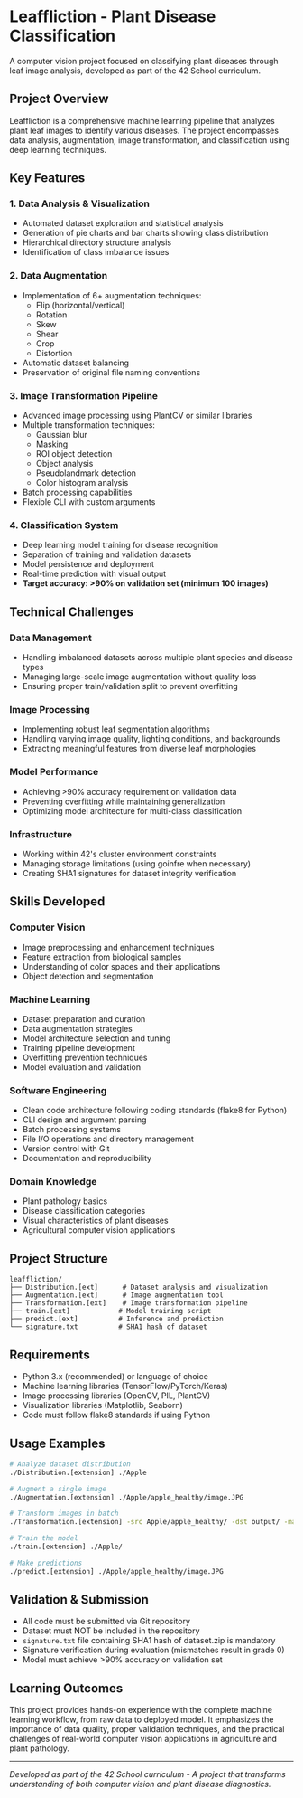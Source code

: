 # Leaffliction - Plant Disease Classification

A computer vision project focused on classifying plant diseases through leaf image analysis, developed as part of the 42 School curriculum.

## Project Overview

Leaffliction is a comprehensive machine learning pipeline that analyzes plant leaf images to identify various diseases. The project encompasses data analysis, augmentation, image transformation, and classification using deep learning techniques.

## Key Features

### 1. Data Analysis & Visualization
- Automated dataset exploration and statistical analysis
- Generation of pie charts and bar charts showing class distribution
- Hierarchical directory structure analysis
- Identification of class imbalance issues

### 2. Data Augmentation
- Implementation of 6+ augmentation techniques:
  - Flip (horizontal/vertical)
  - Rotation
  - Skew
  - Shear
  - Crop
  - Distortion
- Automatic dataset balancing
- Preservation of original file naming conventions

### 3. Image Transformation Pipeline
- Advanced image processing using PlantCV or similar libraries
- Multiple transformation techniques:
  - Gaussian blur
  - Masking
  - ROI object detection
  - Object analysis
  - Pseudolandmark detection
  - Color histogram analysis
- Batch processing capabilities
- Flexible CLI with custom arguments

### 4. Classification System
- Deep learning model training for disease recognition
- Separation of training and validation datasets
- Model persistence and deployment
- Real-time prediction with visual output
- **Target accuracy: >90% on validation set (minimum 100 images)**

## Technical Challenges

### Data Management
- Handling imbalanced datasets across multiple plant species and disease types
- Managing large-scale image augmentation without quality loss
- Ensuring proper train/validation split to prevent overfitting

### Image Processing
- Implementing robust leaf segmentation algorithms
- Handling varying image quality, lighting conditions, and backgrounds
- Extracting meaningful features from diverse leaf morphologies

### Model Performance
- Achieving >90% accuracy requirement on validation data
- Preventing overfitting while maintaining generalization
- Optimizing model architecture for multi-class classification

### Infrastructure
- Working within 42's cluster environment constraints
- Managing storage limitations (using goinfre when necessary)
- Creating SHA1 signatures for dataset integrity verification

## Skills Developed

### Computer Vision
- Image preprocessing and enhancement techniques
- Feature extraction from biological samples
- Understanding of color spaces and their applications
- Object detection and segmentation

### Machine Learning
- Dataset preparation and curation
- Data augmentation strategies
- Model architecture selection and tuning
- Training pipeline development
- Overfitting prevention techniques
- Model evaluation and validation

### Software Engineering
- Clean code architecture following coding standards (flake8 for Python)
- CLI design and argument parsing
- Batch processing systems
- File I/O operations and directory management
- Version control with Git
- Documentation and reproducibility

### Domain Knowledge
- Plant pathology basics
- Disease classification categories
- Visual characteristics of plant diseases
- Agricultural computer vision applications

## Project Structure

```
leaffliction/
├── Distribution.[ext]      # Dataset analysis and visualization
├── Augmentation.[ext]      # Image augmentation tool
├── Transformation.[ext]    # Image transformation pipeline
├── train.[ext]            # Model training script
├── predict.[ext]          # Inference and prediction
└── signature.txt          # SHA1 hash of dataset
```

## Requirements

- Python 3.x (recommended) or language of choice
- Machine learning libraries (TensorFlow/PyTorch/Keras)
- Image processing libraries (OpenCV, PIL, PlantCV)
- Visualization libraries (Matplotlib, Seaborn)
- Code must follow flake8 standards if using Python

## Usage Examples

```bash
# Analyze dataset distribution
./Distribution.[extension] ./Apple

# Augment a single image
./Augmentation.[extension] ./Apple/apple_healthy/image.JPG

# Transform images in batch
./Transformation.[extension] -src Apple/apple_healthy/ -dst output/ -mask

# Train the model
./train.[extension] ./Apple/

# Make predictions
./predict.[extension] ./Apple/apple_healthy/image.JPG
```

## Validation & Submission

- All code must be submitted via Git repository
- Dataset must NOT be included in the repository
- `signature.txt` file containing SHA1 hash of dataset.zip is mandatory
- Signature verification during evaluation (mismatches result in grade 0)
- Model must achieve >90% accuracy on validation set

## Learning Outcomes

This project provides hands-on experience with the complete machine learning workflow, from raw data to deployed model. It emphasizes the importance of data quality, proper validation techniques, and the practical challenges of real-world computer vision applications in agriculture and plant pathology.

---

*Developed as part of the 42 School curriculum - A project that transforms understanding of both computer vision and plant disease diagnostics.*